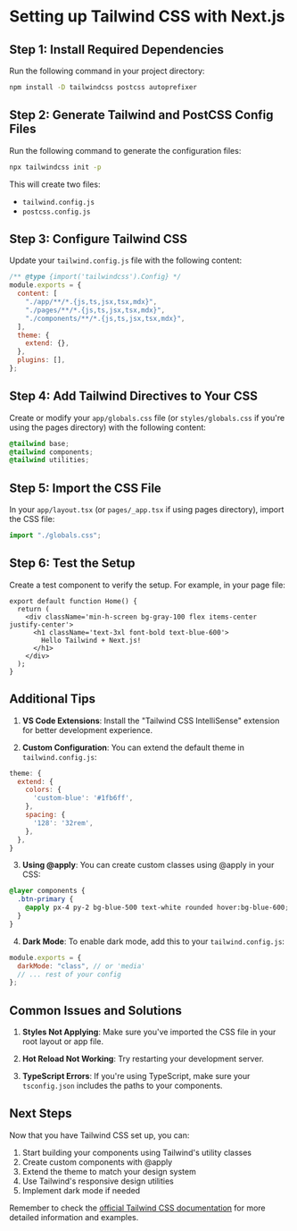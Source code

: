 # Setting up Tailwind CSS with Next.js

## Step 1: Install Required Dependencies

Run the following command in your project directory:

```bash
npm install -D tailwindcss postcss autoprefixer
```

## Step 2: Generate Tailwind and PostCSS Config Files

Run the following command to generate the configuration files:

```bash
npx tailwindcss init -p
```

This will create two files:

- `tailwind.config.js`
- `postcss.config.js`

## Step 3: Configure Tailwind CSS

Update your `tailwind.config.js` file with the following content:

```javascript
/** @type {import('tailwindcss').Config} */
module.exports = {
  content: [
    "./app/**/*.{js,ts,jsx,tsx,mdx}",
    "./pages/**/*.{js,ts,jsx,tsx,mdx}",
    "./components/**/*.{js,ts,jsx,tsx,mdx}",
  ],
  theme: {
    extend: {},
  },
  plugins: [],
};
```

## Step 4: Add Tailwind Directives to Your CSS

Create or modify your `app/globals.css` file (or `styles/globals.css` if you're using the pages directory) with the following content:

```css
@tailwind base;
@tailwind components;
@tailwind utilities;
```

## Step 5: Import the CSS File

In your `app/layout.tsx` (or `pages/_app.tsx` if using pages directory), import the CSS file:

```typescript
import "./globals.css";
```

## Step 6: Test the Setup

Create a test component to verify the setup. For example, in your page file:

```tsx
export default function Home() {
  return (
    <div className='min-h-screen bg-gray-100 flex items-center justify-center'>
      <h1 className='text-3xl font-bold text-blue-600'>
        Hello Tailwind + Next.js!
      </h1>
    </div>
  );
}
```

## Additional Tips

1. **VS Code Extensions**: Install the "Tailwind CSS IntelliSense" extension for better development experience.

2. **Custom Configuration**: You can extend the default theme in `tailwind.config.js`:

```javascript
theme: {
  extend: {
    colors: {
      'custom-blue': '#1fb6ff',
    },
    spacing: {
      '128': '32rem',
    },
  },
}
```

3. **Using @apply**: You can create custom classes using @apply in your CSS:

```css
@layer components {
  .btn-primary {
    @apply px-4 py-2 bg-blue-500 text-white rounded hover:bg-blue-600;
  }
}
```

4. **Dark Mode**: To enable dark mode, add this to your `tailwind.config.js`:

```javascript
module.exports = {
  darkMode: "class", // or 'media'
  // ... rest of your config
};
```

## Common Issues and Solutions

1. **Styles Not Applying**: Make sure you've imported the CSS file in your root layout or app file.

2. **Hot Reload Not Working**: Try restarting your development server.

3. **TypeScript Errors**: If you're using TypeScript, make sure your `tsconfig.json` includes the paths to your components.

## Next Steps

Now that you have Tailwind CSS set up, you can:

1. Start building your components using Tailwind's utility classes
2. Create custom components with @apply
3. Extend the theme to match your design system
4. Use Tailwind's responsive design utilities
5. Implement dark mode if needed

Remember to check the [official Tailwind CSS documentation](https://tailwindcss.com/docs) for more detailed information and examples.
